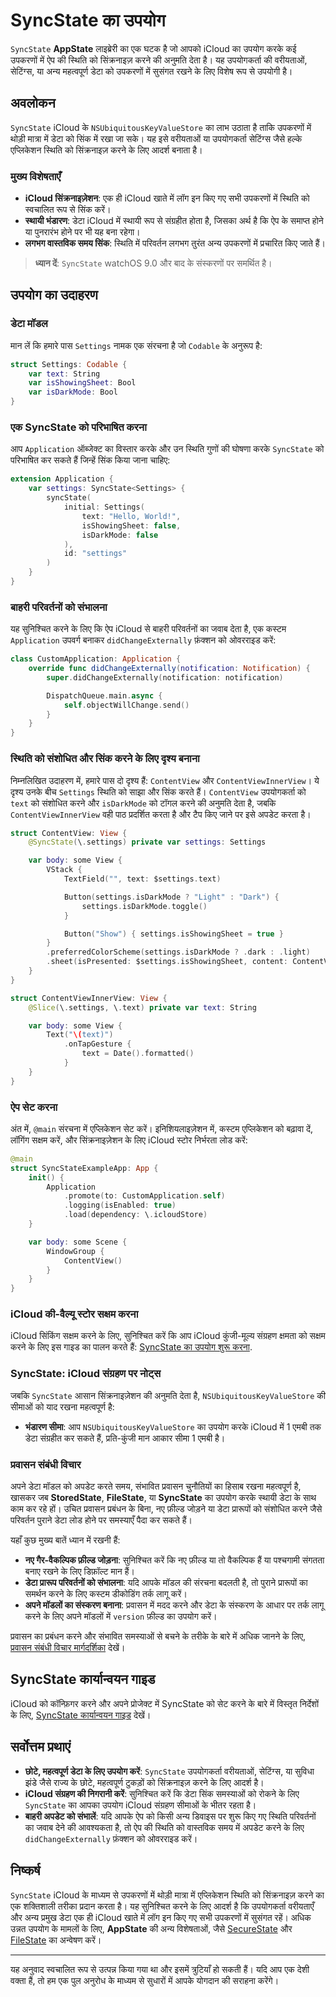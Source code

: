 # SyncState का उपयोग

`SyncState` **AppState** लाइब्रेरी का एक घटक है जो आपको iCloud का उपयोग करके कई उपकरणों में ऐप की स्थिति को सिंक्रनाइज़ करने की अनुमति देता है। यह उपयोगकर्ता की वरीयताओं, सेटिंग्स, या अन्य महत्वपूर्ण डेटा को उपकरणों में सुसंगत रखने के लिए विशेष रूप से उपयोगी है।

## अवलोकन

`SyncState` iCloud के `NSUbiquitousKeyValueStore` का लाभ उठाता है ताकि उपकरणों में थोड़ी मात्रा में डेटा को सिंक में रखा जा सके। यह इसे वरीयताओं या उपयोगकर्ता सेटिंग्स जैसे हल्के एप्लिकेशन स्थिति को सिंक्रनाइज़ करने के लिए आदर्श बनाता है।

### मुख्य विशेषताएँ

- **iCloud सिंक्रनाइज़ेशन**: एक ही iCloud खाते में लॉग इन किए गए सभी उपकरणों में स्थिति को स्वचालित रूप से सिंक करें।
- **स्थायी भंडारण**: डेटा iCloud में स्थायी रूप से संग्रहीत होता है, जिसका अर्थ है कि ऐप के समाप्त होने या पुनरारंभ होने पर भी यह बना रहेगा।
- **लगभग वास्तविक समय सिंक**: स्थिति में परिवर्तन लगभग तुरंत अन्य उपकरणों में प्रचारित किए जाते हैं।

> **ध्यान दें**: `SyncState` watchOS 9.0 और बाद के संस्करणों पर समर्थित है।

## उपयोग का उदाहरण

### डेटा मॉडल

मान लें कि हमारे पास `Settings` नामक एक संरचना है जो `Codable` के अनुरूप है:

```swift
struct Settings: Codable {
    var text: String
    var isShowingSheet: Bool
    var isDarkMode: Bool
}
```

### एक SyncState को परिभाषित करना

आप `Application` ऑब्जेक्ट का विस्तार करके और उन स्थिति गुणों की घोषणा करके `SyncState` को परिभाषित कर सकते हैं जिन्हें सिंक किया जाना चाहिए:

```swift
extension Application {
    var settings: SyncState<Settings> {
        syncState(
            initial: Settings(
                text: "Hello, World!",
                isShowingSheet: false,
                isDarkMode: false
            ),
            id: "settings"
        )
    }
}
```

### बाहरी परिवर्तनों को संभालना

यह सुनिश्चित करने के लिए कि ऐप iCloud से बाहरी परिवर्तनों का जवाब देता है, एक कस्टम `Application` उपवर्ग बनाकर `didChangeExternally` फ़ंक्शन को ओवरराइड करें:

```swift
class CustomApplication: Application {
    override func didChangeExternally(notification: Notification) {
        super.didChangeExternally(notification: notification)

        DispatchQueue.main.async {
            self.objectWillChange.send()
        }
    }
}
```

### स्थिति को संशोधित और सिंक करने के लिए दृश्य बनाना

निम्नलिखित उदाहरण में, हमारे पास दो दृश्य हैं: `ContentView` और `ContentViewInnerView`। ये दृश्य उनके बीच `Settings` स्थिति को साझा और सिंक करते हैं। `ContentView` उपयोगकर्ता को `text` को संशोधित करने और `isDarkMode` को टॉगल करने की अनुमति देता है, जबकि `ContentViewInnerView` वही पाठ प्रदर्शित करता है और टैप किए जाने पर इसे अपडेट करता है।

```swift
struct ContentView: View {
    @SyncState(\.settings) private var settings: Settings

    var body: some View {
        VStack {
            TextField("", text: $settings.text)

            Button(settings.isDarkMode ? "Light" : "Dark") {
                settings.isDarkMode.toggle()
            }

            Button("Show") { settings.isShowingSheet = true }
        }
        .preferredColorScheme(settings.isDarkMode ? .dark : .light)
        .sheet(isPresented: $settings.isShowingSheet, content: ContentViewInnerView.init)
    }
}

struct ContentViewInnerView: View {
    @Slice(\.settings, \.text) private var text: String

    var body: some View {
        Text("\(text)")
            .onTapGesture {
                text = Date().formatted()
            }
    }
}
```

### ऐप सेट करना

अंत में, `@main` संरचना में एप्लिकेशन सेट करें। इनिशियलाइज़ेशन में, कस्टम एप्लिकेशन को बढ़ावा दें, लॉगिंग सक्षम करें, और सिंक्रनाइज़ेशन के लिए iCloud स्टोर निर्भरता लोड करें:

```swift
@main
struct SyncStateExampleApp: App {
    init() {
        Application
            .promote(to: CustomApplication.self)
            .logging(isEnabled: true)
            .load(dependency: \.icloudStore)
    }

    var body: some Scene {
        WindowGroup {
            ContentView()
        }
    }
}
```

### iCloud की-वैल्यू स्टोर सक्षम करना

iCloud सिंकिंग सक्षम करने के लिए, सुनिश्चित करें कि आप iCloud कुंजी-मूल्य संग्रहण क्षमता को सक्षम करने के लिए इस गाइड का पालन करते हैं: [SyncState का उपयोग शुरू करना](starting-to-use-syncstate.md).

### SyncState: iCloud संग्रहण पर नोट्स

जबकि `SyncState` आसान सिंक्रनाइज़ेशन की अनुमति देता है, `NSUbiquitousKeyValueStore` की सीमाओं को याद रखना महत्वपूर्ण है:

- **भंडारण सीमा**: आप `NSUbiquitousKeyValueStore` का उपयोग करके iCloud में 1 एमबी तक डेटा संग्रहीत कर सकते हैं, प्रति-कुंजी मान आकार सीमा 1 एमबी है।

### प्रवासन संबंधी विचार

अपने डेटा मॉडल को अपडेट करते समय, संभावित प्रवासन चुनौतियों का हिसाब रखना महत्वपूर्ण है, खासकर जब **StoredState**, **FileState**, या **SyncState** का उपयोग करके स्थायी डेटा के साथ काम कर रहे हों। उचित प्रवासन प्रबंधन के बिना, नए फ़ील्ड जोड़ने या डेटा प्रारूपों को संशोधित करने जैसे परिवर्तन पुराने डेटा लोड होने पर समस्याएँ पैदा कर सकते हैं।

यहाँ कुछ मुख्य बातें ध्यान में रखनी हैं:
- **नए गैर-वैकल्पिक फ़ील्ड जोड़ना**: सुनिश्चित करें कि नए फ़ील्ड या तो वैकल्पिक हैं या पश्चगामी संगतता बनाए रखने के लिए डिफ़ॉल्ट मान हैं।
- **डेटा प्रारूप परिवर्तनों को संभालना**: यदि आपके मॉडल की संरचना बदलती है, तो पुराने प्रारूपों का समर्थन करने के लिए कस्टम डीकोडिंग तर्क लागू करें।
- **अपने मॉडलों का संस्करण बनाना**: प्रवासन में मदद करने और डेटा के संस्करण के आधार पर तर्क लागू करने के लिए अपने मॉडलों में `version` फ़ील्ड का उपयोग करें।

प्रवासन का प्रबंधन करने और संभावित समस्याओं से बचने के तरीके के बारे में अधिक जानने के लिए, [प्रवासन संबंधी विचार मार्गदर्शिका](migration-considerations.md) देखें।

## SyncState कार्यान्वयन गाइड

iCloud को कॉन्फ़िगर करने और अपने प्रोजेक्ट में SyncState को सेट करने के बारे में विस्तृत निर्देशों के लिए, [SyncState कार्यान्वयन गाइड](syncstate-implementation.md) देखें।

## सर्वोत्तम प्रथाएं

- **छोटे, महत्वपूर्ण डेटा के लिए उपयोग करें**: `SyncState` उपयोगकर्ता वरीयताओं, सेटिंग्स, या सुविधा झंडे जैसे राज्य के छोटे, महत्वपूर्ण टुकड़ों को सिंक्रनाइज़ करने के लिए आदर्श है।
- **iCloud संग्रहण की निगरानी करें**: सुनिश्चित करें कि डेटा सिंक समस्याओं को रोकने के लिए `SyncState` का आपका उपयोग iCloud संग्रहण सीमाओं के भीतर रहता है।
- **बाहरी अपडेट को संभालें**: यदि आपके ऐप को किसी अन्य डिवाइस पर शुरू किए गए स्थिति परिवर्तनों का जवाब देने की आवश्यकता है, तो ऐप की स्थिति को वास्तविक समय में अपडेट करने के लिए `didChangeExternally` फ़ंक्शन को ओवरराइड करें।

## निष्कर्ष

`SyncState` iCloud के माध्यम से उपकरणों में थोड़ी मात्रा में एप्लिकेशन स्थिति को सिंक्रनाइज़ करने का एक शक्तिशाली तरीका प्रदान करता है। यह सुनिश्चित करने के लिए आदर्श है कि उपयोगकर्ता वरीयताएँ और अन्य प्रमुख डेटा एक ही iCloud खाते में लॉग इन किए गए सभी उपकरणों में सुसंगत रहें। अधिक उन्नत उपयोग के मामलों के लिए, **AppState** की अन्य विशेषताओं, जैसे [SecureState](usage-securestate.md) और [FileState](usage-filestate.md) का अन्वेषण करें।

---
यह अनुवाद स्वचालित रूप से उत्पन्न किया गया था और इसमें त्रुटियाँ हो सकती हैं। यदि आप एक देशी वक्ता हैं, तो हम एक पुल अनुरोध के माध्यम से सुधारों में आपके योगदान की सराहना करेंगे।
